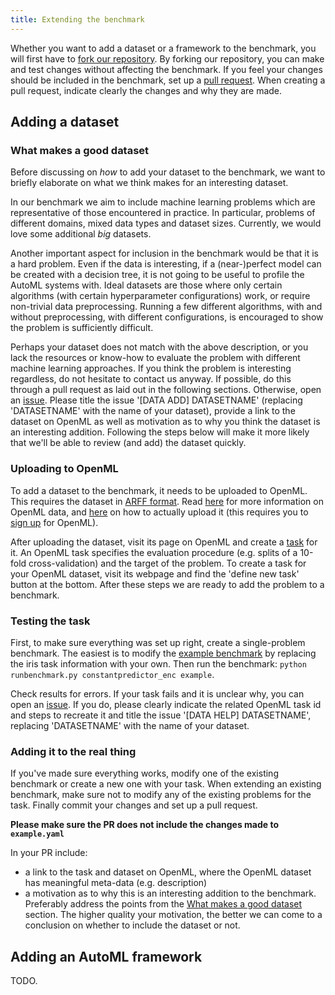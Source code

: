 ```yaml
---
title: Extending the benchmark
---
```


Whether you want to add a dataset or a framework to the benchmark, you will first have to [fork our repository](https://help.github.com/en/articles/fork-a-repo).
By forking our repository, you can make and test changes without affecting the benchmark.
If you feel your changes should be included in the benchmark, set up a [pull request](https://help.github.com/en/articles/about-pull-requests).
When creating a pull request, indicate clearly the changes and why they are made.

## Adding a dataset

### What makes a good dataset
Before discussing on *how* to add your dataset to the benchmark, we want to briefly elaborate on what we think makes for an interesting dataset.

In our benchmark we aim to include machine learning problems which are representative of those encountered in practice.
In particular, problems of different domains, mixed data types and dataset sizes.
Currently, we would love some additional *big* datasets.

Another important aspect for inclusion in the benchmark would be that it is a hard problem.
Even if the data is interesting, if a (near-)perfect model can be created with a decision tree, it is not going to be useful to profile the AutoML systems with.
Ideal datasets are those where only certain algorithms (with certain hyperparameter configurations) work, or require non-trivial data preprocessing.
Running a few different algorithms, with and without preprocessing, with different configurations, is encouraged to show the problem is sufficiently difficult.

Perhaps your dataset does not match with the above description, or you lack the resources or know-how to evaluate the problem with different machine learning approaches.
If you think the problem is interesting regardless, do not hesitate to contact us anyway.
If possible, do this through a pull request as laid out in the following sections.
Otherwise, open an [issue](https://github.com/openml/automlbenchmark/issues).
Please title the issue '[DATA ADD] DATASETNAME' (replacing 'DATASETNAME' with the name of your dataset),
provide a link to the dataset on OpenML as well as motivation as to why you think the dataset is an interesting addition.
Following the steps below will make it more likely that we'll be able to review (and add) the dataset quickly.

### Uploading to OpenML
To add a dataset to the benchmark, it needs to be uploaded to OpenML.
This requires the dataset in [ARFF format](https://www.cs.waikato.ac.nz/ml/weka/arff.html). 
Read [here](https://docs.openml.org/#data) for more information on OpenML data,
and [here](https://www.openml.org/new/data) on how to actually upload it (this requires you to [sign up](https://www.openml.org/register) for OpenML).

After uploading the dataset, visit its page on OpenML and create a [task](https://docs.openml.org/#tasks) for it.
An OpenML task specifies the evaluation procedure (e.g. splits of a 10-fold cross-validation) and the target of the problem.
To create a task for your OpenML dataset, visit its webpage and find the 'define new task' button at the bottom.
After these steps we are ready to add the problem to a benchmark.

### Testing the task
First, to make sure everything was set up right, create a single-problem benchmark.
The easiest is to modify the [example benchmark](https://github.com/openml/automlbenchmark/blob/master/resources/benchmarks/example.yaml) by replacing the iris task information with your own.
Then run the benchmark: `python runbenchmark.py constantpredictor_enc example`.
<!--- If your task contains categorical variables, make sure use `constantpredictor_enc` instead.--->

Check results for errors.
If your task fails and it is unclear why, you can open an [issue](https://github.com/openml/automlbenchmark/issues).
If you do, please clearly indicate the related OpenML task id and steps to recreate it
and title the issue '[DATA HELP] DATASETNAME', replacing 'DATASETNAME' with the name of your dataset.

### Adding it to the real thing
If you've made sure everything works, modify one of the existing benchmark or create a new one with your task.
When extending an existing benchmark, make sure not to modify any of the existing problems for the task.
Finally commit your changes and set up a pull request.


**Please make sure the PR does not include the changes made to `example.yaml`**


In your PR include:
 - a link to the task and dataset on OpenML, where the OpenML dataset has meaningful meta-data (e.g. description)
 - a motivation as to why this is an interesting addition to the benchmark. 
 Preferably address the points from the [What makes a good dataset](#what-makes-a-good-dataset) section.
 The higher quality your motivation, the better we can come to a conclusion on whether to include the dataset or not.


## Adding an AutoML framework
TODO.
